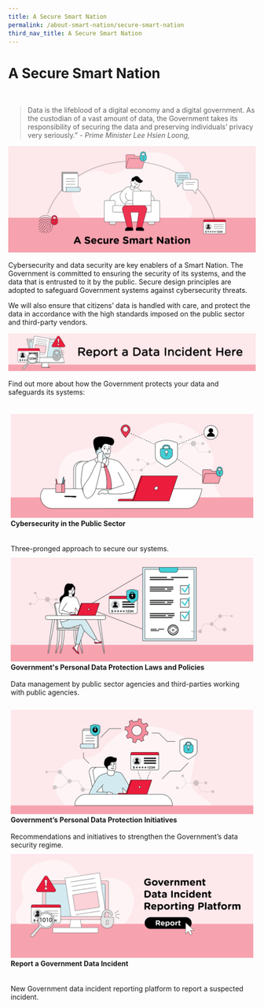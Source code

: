 ```yaml
---
title: A Secure Smart Nation
permalink: /about-smart-nation/secure-smart-nation
third_nav_title: A Secure Smart Nation
---
```

# A Secure Smart Nation
<br>

> Data is the lifeblood of a digital economy and a digital government. As the custodian of a vast amount of data, the Government takes its responsibility of securing the data and preserving individuals’ privacy very seriously.”
*- Prime Minister Lee Hsien Loong,*

![A Secure Smart Nation overview](/images/abt-smart-nation/secure-smart-nation.png)

Cybersecurity and data security are key enablers of a Smart Nation. The Government is committed to ensuring the security of its systems, and the data that is entrusted to it by the public. Secure design principles are adopted to safeguard Government systems against cybersecurity threats. 

We will also ensure that citizens’ data is handled with care, and protect the data in accordance with the high standards imposed on the public sector and third-party vendors.

<a href="/about-smart-nation/secure-smart-nation/report-data-incident"><img src="/images/abt-smart-nation/rdi-banner.png"></a><br>

Find out more about how the Government protects your data and safeguards its systems:          


<br>
<div style="width:100%;display:flex;flex-wrap:wrap;">  
  <div style="flex:50%;padding:1%;"> 
    <a href="/about-smart-nation/secure-smart-nation/cybersecurity"><img src="/images/abt-smart-nation/cybersecurity.png"></a><br>
    <div class="header"><b>Cybersecurity in the Public Sector</b></div>
    <br><br>
    <div class="para">Three-pronged approach to secure our systems.</div>
  </div>     
  <div style="flex:50%;padding:1%;"> 
    <a href="/about-smart-nation/secure-smart-nation/personal-data-protection"><img src="/images/abt-smart-nation/govt-personal-data-protection.png"></a><br>   
    <div class="header"><b>Government's Personal Data Protection Laws and Policies</b></div>
    <br>
    <div class="para">Data management by public sector agencies and third-parties working with public agencies.</div>
  </div>
	</div><br>
	
<div style="width:100%;display:flex;flex-wrap:wrap;">  
  <div style="flex:50%;padding:1%;"> 
    <a href="/about-smart-nation/secure-smart-nation/pdp-initiatives"><img src="/images/abt-smart-nation/govt-pdp-initiativies.png"></a><br>
    <div class="header"><b>Government’s Personal Data Protection Initiatives</b></div>
    <br>
		<div class="para">Recommendations and initiatives to strengthen the Government’s data security regime.</div>
  </div>
  <div style="flex:50%;padding:1%;">
    <a href="/about-smart-nation/secure-smart-nation/report-data-incident/"><img src="/images/abt-smart-nation/report-data-incident.png"></a><br>
    <div class="header"><b>Report a Government Data Incident</b></div>
    <br><br>
    <div class="para">New Government data incident reporting platform to report a suspected incident.</div>
  </div>
</div>